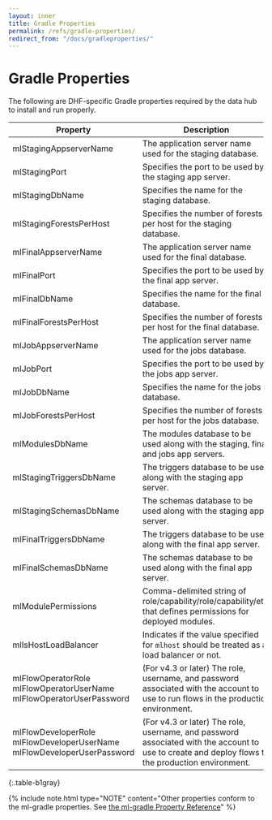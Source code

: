 ```yaml
---
layout: inner
title: Gradle Properties
permalink: /refs/gradle-properties/
redirect_from: "/docs/gradleproperties/"
---
```


# Gradle Properties

The following are DHF-specific Gradle properties required by the data hub to install and run properly.

| Property  | Description |
| --- | --- |
| mlStagingAppserverName | The application server name used for the staging database. |
| mlStagingPort | Specifies the port to be used by the staging app server. |
| mlStagingDbName | Specifies the name for the staging database. |
| mlStagingForestsPerHost | Specifies the number of forests per host for the staging database. |
| mlFinalAppserverName | The application server name used for the final database. |
| mlFinalPort | Specifies the port to be used by the final app server. |
| mlFinalDbName | Specifies the name for the final database. |
| mlFinalForestsPerHost | Specifies the number of forests per host for the final database. |
| mlJobAppserverName | The application server name used for the jobs database. |
| mlJobPort | Specifies the port to be used by the jobs app server. |
| mlJobDbName | Specifies the name for the jobs database. |
| mlJobForestsPerHost | Specifies the number of forests per host for the jobs database. |
| mlModulesDbName | The modules database to be used along with the staging, final, and jobs app servers. |
| mlStagingTriggersDbName | The triggers database to be used along with the staging app server. |
| mlStagingSchemasDbName | The schemas database to be used along with the staging app server. |
| mlFinalTriggersDbName | The triggers database to be used along with the final app server. |
| mlFinalSchemasDbName | The schemas database to be used along with the final app server. |
| mlModulePermissions | Comma-delimited string of role/capability/role/capability/etc. that defines permissions for deployed modules. |
| mlIsHostLoadBalancer | Indicates if the value specified for `mlhost` should be treated as a load balancer or not. |
| mlFlowOperatorRole<br/> mlFlowOperatorUserName<br/> mlFlowOperatorUserPassword | (For v4.3 or later) The role, username, and password associated with the account to use to run flows in the production environment. |
| mlFlowDeveloperRole<br/> mlFlowDeveloperUserName<br/> mlFlowDeveloperUserPassword | (For v4.3 or later) The role, username, and password associated with the account to use to create and deploy flows to the production environment. |
{:.table-b1gray}

{% include note.html type="NOTE" content="Other properties conform to the ml-gradle properties. See [the ml-gradle Property Reference](https://github.com/marklogic-community/ml-gradle/wiki/property-reference)" %}
